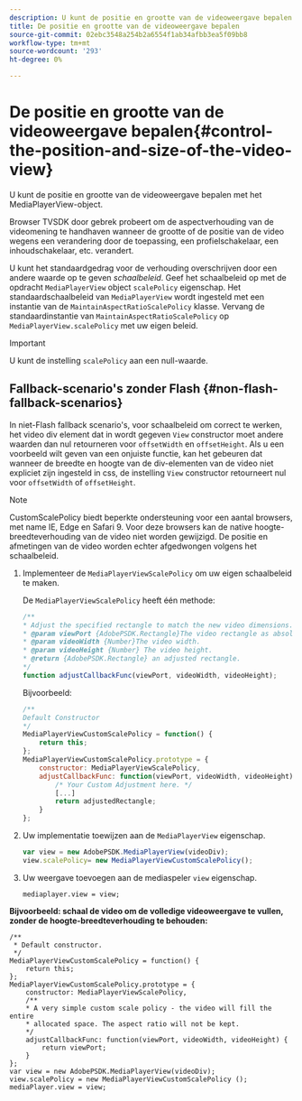 ```yaml
---
description: U kunt de positie en grootte van de videoweergave bepalen met het MediaPlayerView-object.
title: De positie en grootte van de videoweergave bepalen
source-git-commit: 02ebc3548a254b2a6554f1ab34afbb3ea5f09bb8
workflow-type: tm+mt
source-wordcount: '293'
ht-degree: 0%

---
```


# De positie en grootte van de videoweergave bepalen{#control-the-position-and-size-of-the-video-view}

U kunt de positie en grootte van de videoweergave bepalen met het MediaPlayerView-object.

Browser TVSDK door gebrek probeert om de aspectverhouding van de videomening te handhaven wanneer de grootte of de positie van de video wegens een verandering door de toepassing, een profielschakelaar, een inhoudschakelaar, etc. verandert.

U kunt het standaardgedrag voor de verhouding overschrijven door een andere waarde op te geven *schaalbeleid*. Geef het schaalbeleid op met de opdracht `MediaPlayerView` object `scalePolicy` eigenschap. Het standaardschaalbeleid van `MediaPlayerView` wordt ingesteld met een instantie van de `MaintainAspectRatioScalePolicy` klasse. Vervang de standaardinstantie van `MaintainAspectRatioScalePolicy` op `MediaPlayerView.scalePolicy` met uw eigen beleid.

>[!IMPORTANT]
>
>U kunt de instelling `scalePolicy` aan een null-waarde.

## Fallback-scenario&#39;s zonder Flash {#non-flash-fallback-scenarios}

In niet-Flash fallback scenario&#39;s, voor schaalbeleid om correct te werken, het video div element dat in wordt gegeven `View` constructor moet andere waarden dan nul retourneren voor `offsetWidth` en `offsetHeight`. Als u een voorbeeld wilt geven van een onjuiste functie, kan het gebeuren dat wanneer de breedte en hoogte van de div-elementen van de video niet expliciet zijn ingesteld in css, de instelling `View` constructor retourneert nul voor `offsetWidth` of `offsetHeight`.

>[!NOTE]
>
>CustomScalePolicy biedt beperkte ondersteuning voor een aantal browsers, met name IE, Edge en Safari 9. Voor deze browsers kan de native hoogte-breedteverhouding van de video niet worden gewijzigd. De positie en afmetingen van de video worden echter afgedwongen volgens het schaalbeleid.

1. Implementeer de `MediaPlayerViewScalePolicy` om uw eigen schaalbeleid te maken.

   De `MediaPlayerViewScalePolicy` heeft één methode:

   ```js
   /** 
   * Adjust the specified rectangle to match the new video dimensions. 
   * @param viewPort {AdobePSDK.Rectangle}The video rectangle as absolute position. 
   * @param videoWidth {Number}The video width. 
   * @param videoHeight {Number} The video height. 
   * @return {AdobePSDK.Rectangle} an adjusted rectangle. 
   */ 
   function adjustCallbackFunc(viewPort, videoWidth, videoHeight);
   ```

   Bijvoorbeeld:

   ```js
   /** 
   Default Constructor 
   */ 
   MediaPlayerViewCustomScalePolicy = function() { 
       return this; 
   }; 
   MediaPlayerViewCustomScalePolicy.prototype = { 
       constructor: MediaPlayerViewScalePolicy, 
       adjustCallbackFunc: function(viewPort, videoWidth, videoHeight) { 
           /* Your Custom Adjustment here. */ 
           [...] 
           return adjustedRectangle; 
       } 
   };
   ```

1. Uw implementatie toewijzen aan de `MediaPlayerView` eigenschap.

   ```js
   var view = new AdobePSDK.MediaPlayerView(videoDiv); 
   view.scalePolicy= new MediaPlayerViewCustomScalePolicy();
   ```

1. Uw weergave toevoegen aan de mediaspeler `view` eigenschap.

   ```
   mediaplayer.view = view;
   ```

<!--<a id="example_ABCD79AE29DB4A668F9A8B729FE44AF9"></a>-->

**Bijvoorbeeld: schaal de video om de volledige videoweergave te vullen, zonder de hoogte-breedteverhouding te behouden:**

```
/** 
 * Default constructor. 
 */ 
MediaPlayerViewCustomScalePolicy = function() { 
    return this; 
}; 
MediaPlayerViewCustomScalePolicy.prototype = { 
    constructor: MediaPlayerViewScalePolicy, 
    /** 
    * A very simple custom scale policy - the video will fill the entire 
    * allocated space. The aspect ratio will not be kept. 
    */ 
    adjustCallbackFunc: function(viewPort, videoWidth, videoHeight) { 
        return viewPort; 
    } 
}; 
var view = new AdobePSDK.MediaPlayerView(videoDiv); 
view.scalePolicy = new MediaPlayerViewCustomScalePolicy (); 
mediaPlayer.view = view;
```
